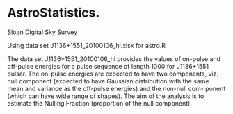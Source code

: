 # AstroStatistics.

Sloan Digital Sky Survey

Using data set J1136+1551_20100106_hi.xlsx for astro.R

The data set J1136+1551_20100106_hi provides the values of on-pulse and off-pulse energies for a pulse sequence of length 1000 for J1136+1551 pulsar. The on-pulse energies are expected to have two components, viz. null component (expected to have Gaussian distribution with the same mean and variance as the off-pulse energies) and the non-null com-
ponent (which can have wide range of shapes). The aim of the analysis is to estimate the Nulling Fraction (proportion of the null component).
